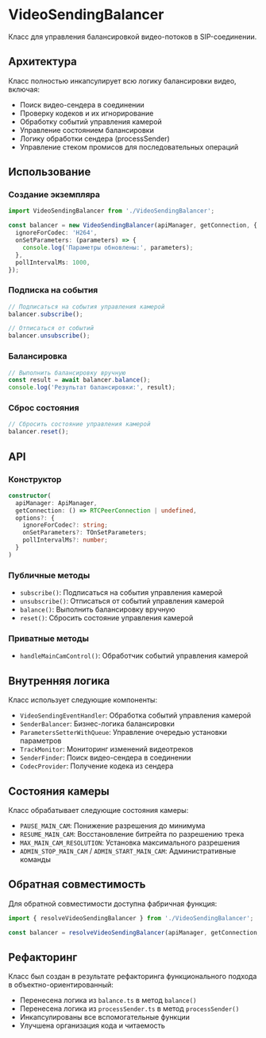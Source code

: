 # VideoSendingBalancer

Класс для управления балансировкой видео-потоков в SIP-соединении.

## Архитектура

Класс полностью инкапсулирует всю логику балансировки видео, включая:

- Поиск видео-сендера в соединении
- Проверку кодеков и их игнорирование
- Обработку событий управления камерой
- Управление состоянием балансировки
- Логику обработки сендера (processSender)
- Управление стеком промисов для последовательных операций

## Использование

### Создание экземпляра

```typescript
import VideoSendingBalancer from './VideoSendingBalancer';

const balancer = new VideoSendingBalancer(apiManager, getConnection, {
  ignoreForCodec: 'H264',
  onSetParameters: (parameters) => {
    console.log('Параметры обновлены:', parameters);
  },
  pollIntervalMs: 1000,
});
```

### Подписка на события

```typescript
// Подписаться на события управления камерой
balancer.subscribe();

// Отписаться от событий
balancer.unsubscribe();
```

### Балансировка

```typescript
// Выполнить балансировку вручную
const result = await balancer.balance();
console.log('Результат балансировки:', result);
```

### Сброс состояния

```typescript
// Сбросить состояние управления камерой
balancer.reset();
```

## API

### Конструктор

```typescript
constructor(
  apiManager: ApiManager,
  getConnection: () => RTCPeerConnection | undefined,
  options?: {
    ignoreForCodec?: string;
    onSetParameters?: TOnSetParameters;
    pollIntervalMs?: number;
  }
)
```

### Публичные методы

- `subscribe()`: Подписаться на события управления камерой
- `unsubscribe()`: Отписаться от событий управления камерой
- `balance()`: Выполнить балансировку вручную
- `reset()`: Сбросить состояние управления камерой

### Приватные методы

- `handleMainCamControl()`: Обработчик событий управления камерой

## Внутренняя логика

Класс использует следующие компоненты:

- `VideoSendingEventHandler`: Обработка событий управления камерой
- `SenderBalancer`: Бизнес-логика балансировки
- `ParametersSetterWithQueue`: Управление очередью установки параметров
- `TrackMonitor`: Мониторинг изменений видеотреков
- `SenderFinder`: Поиск видео-сендера в соединении
- `CodecProvider`: Получение кодека из сендера

## Состояния камеры

Класс обрабатывает следующие состояния камеры:

- `PAUSE_MAIN_CAM`: Понижение разрешения до минимума
- `RESUME_MAIN_CAM`: Восстановление битрейта по разрешению трека
- `MAX_MAIN_CAM_RESOLUTION`: Установка максимального разрешения
- `ADMIN_STOP_MAIN_CAM` / `ADMIN_START_MAIN_CAM`: Административные команды

## Обратная совместимость

Для обратной совместимости доступна фабричная функция:

```typescript
import { resolveVideoSendingBalancer } from './VideoSendingBalancer';

const balancer = resolveVideoSendingBalancer(apiManager, getConnection, options);
```

## Рефакторинг

Класс был создан в результате рефакторинга функционального подхода в объектно-ориентированный:

- Перенесена логика из `balance.ts` в метод `balance()`
- Перенесена логика из `processSender.ts` в метод `processSender()`
- Инкапсулированы все вспомогательные функции
- Улучшена организация кода и читаемость

